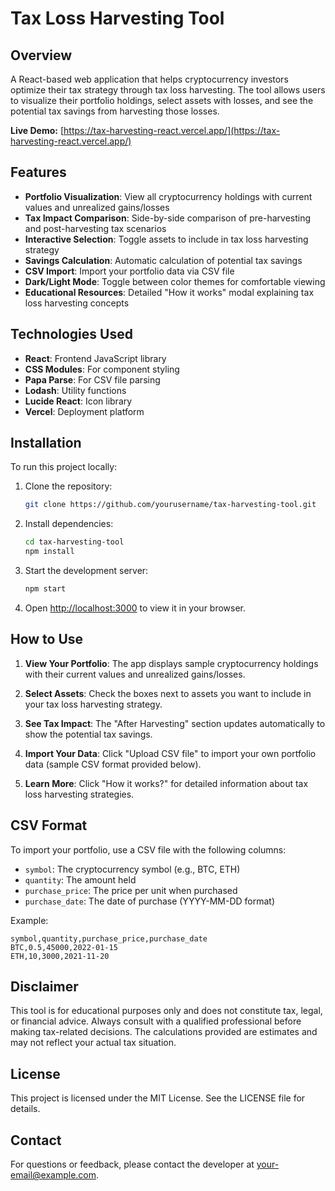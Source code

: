# Tax Loss Harvesting Tool



## Overview

A React-based web application that helps cryptocurrency investors optimize their tax strategy through tax loss harvesting. The tool allows users to visualize their portfolio holdings, select assets with losses, and see the potential tax savings from harvesting those losses.

**Live Demo:** [https://tax-harvesting-react.vercel.app/](https://tax-harvesting-react.vercel.app/)

## Features

- **Portfolio Visualization**: View all cryptocurrency holdings with current values and unrealized gains/losses
- **Tax Impact Comparison**: Side-by-side comparison of pre-harvesting and post-harvesting tax scenarios
- **Interactive Selection**: Toggle assets to include in tax loss harvesting strategy
- **Savings Calculation**: Automatic calculation of potential tax savings
- **CSV Import**: Import your portfolio data via CSV file
- **Dark/Light Mode**: Toggle between color themes for comfortable viewing
- **Educational Resources**: Detailed "How it works" modal explaining tax loss harvesting concepts

## Technologies Used

- **React**: Frontend JavaScript library
- **CSS Modules**: For component styling
- **Papa Parse**: For CSV file parsing
- **Lodash**: Utility functions
- **Lucide React**: Icon library
- **Vercel**: Deployment platform

## Installation

To run this project locally:

1. Clone the repository:
   ```bash
   git clone https://github.com/yourusername/tax-harvesting-tool.git
   ```

2. Install dependencies:
   ```bash
   cd tax-harvesting-tool
   npm install
   ```

3. Start the development server:
   ```bash
   npm start
   ```

4. Open [http://localhost:3000](http://localhost:3000) to view it in your browser.

## How to Use

1. **View Your Portfolio**: The app displays sample cryptocurrency holdings with their current values and unrealized gains/losses.

2. **Select Assets**: Check the boxes next to assets you want to include in your tax loss harvesting strategy.

3. **See Tax Impact**: The "After Harvesting" section updates automatically to show the potential tax savings.

4. **Import Your Data**: Click "Upload CSV file" to import your own portfolio data (sample CSV format provided below).

5. **Learn More**: Click "How it works?" for detailed information about tax loss harvesting strategies.

## CSV Format

To import your portfolio, use a CSV file with the following columns:
- `symbol`: The cryptocurrency symbol (e.g., BTC, ETH)
- `quantity`: The amount held
- `purchase_price`: The price per unit when purchased
- `purchase_date`: The date of purchase (YYYY-MM-DD format)

Example:
```csv
symbol,quantity,purchase_price,purchase_date
BTC,0.5,45000,2022-01-15
ETH,10,3000,2021-11-20
```

## Disclaimer

This tool is for educational purposes only and does not constitute tax, legal, or financial advice. Always consult with a qualified professional before making tax-related decisions. The calculations provided are estimates and may not reflect your actual tax situation.

## License

This project is licensed under the MIT License. See the LICENSE file for details.

## Contact

For questions or feedback, please contact the developer at [your-email@example.com](mailto:yedidacharan931@gmail.com).
